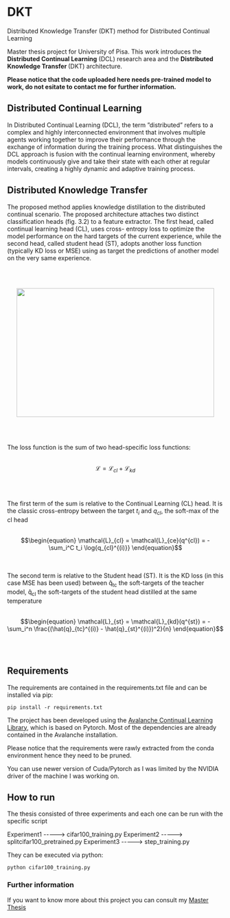 # DKT
Distributed Knowledge Transfer (DKT) method for Distributed Continual Learning

Master thesis project for University of Pisa. This work introduces the <b>Distributed Continual Learning</b> (DCL) research area and the
<b>Distributed Knowledge Transfer </b> (DKT) architecture.

<b>Please notice that the code uploaded here needs pre-trained model to work, do not esitate to contact me for further information. </b>


## Distributed Continual Learning 
In Distributed Continual Learning (DCL), the term ”distributed” refers to a complex and highly interconnected environment that involves multiple agents working
together to improve their performance through the exchange of information during
the training process. What distinguishes the DCL approach is fusion with the continual learning environment, whereby models continuously give and take their state
with each other at regular intervals, creating a highly dynamic and adaptive training
process.


## Distributed Knowledge Transfer 
The proposed method applies knowledge distillation to the distributed continual scenario.
The proposed architecture attaches two distinct classification heads (fig. 3.2) to a
feature extractor. The first head, called continual learning head (CL), uses cross-
entropy loss to optimize the model performance on the hard targets of the current
experience, while the second head, called student head (ST), adopts another loss
function (typically KD loss or MSE) using as target the predictions of another
model on the very same experience.

<br/><br/>
<p align="center">
  <img width="460" height="300" src="https://user-images.githubusercontent.com/45973023/236632079-d5bcc389-2dce-4e58-a9ec-70d625a41c50.png">
</p>
<br/><br/>

The loss function is the sum of two head-specific loss functions:
<br/><br/>
```math
\begin{equation}
    \mathcal{L} = \mathcal{L}_{cl} + \mathcal{L}_{kd} 
\end{equation}
```
<br/><br/>

The first term of the sum is relative to the Continual Learning (CL) head. It is the classic cross-entropy between the target $t_i$ and $q_{cl}$,
the soft-max of the cl head
<br/><br/>
```math
\begin{equation}
    \mathcal{L}_{cl} = \mathcal{L}_{ce}(q^{cl}) = - \sum_i^C t_i \log{q_{cl}^{(i)}}
\end{equation}
```
<br/><br/>
The second term is relative to the Student head (ST). It is the KD loss (in this case MSE has been used)
between q&#x302;<sub>tc</sub> the soft-targets of the teacher model, q&#x302;<sub>cl</sub>
the soft-targets of the student head distilled at the same temperature
<br/><br/>
```math
\begin{equation}
    \mathcal{L}_{st} = \mathcal{L}_{kd}(q^{st}) = - \sum_i^n \frac{(\hat{q}_{tc}^{(i)} - \hat{q}_{st}^{(i)})^2}{n}
\end{equation}
```
<br/><br/>

## Requirements 
The requirements are contained in the requirements.txt file and can be installed via pip:

`pip install -r requirements.txt`

The project has been developed using the <a href="https://avalanche.continualai.org/">Avalanche Continual Learning Library</a>, which is based on Pytorch. 
Most of the dependencies are already contained in the Avalanche installation. 

Please notice that the requirements were rawly extracted from the conda environment hence they need to be pruned.

You can use newer version of Cuda/Pytorch as I was limited by the NVIDIA driver of the machine I was working on.

## How to run 

The thesis consisted of three experiments and each one can be run with the specific script

Experiment1 -----> cifar100_training.py
Experiment2 -----> splitcifar100_pretrained.py
Experiment3 -----> step_training.py 

They can be executed via python: 

`python cifar100_training.py`

### Further information
If you want to know more about this project you can consult my <a href="https://etd.adm.unipi.it/theses/available/etd-03092023-161823/">Master Thesis</a>





